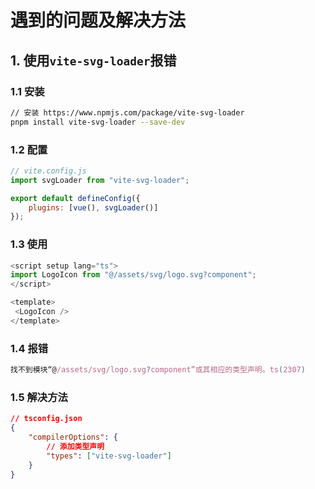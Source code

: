 # 遇到的问题及解决方法

## 1. 使用`vite-svg-loader`报错

### 1.1 安装

```bash
// 安装 https://www.npmjs.com/package/vite-svg-loader
pnpm install vite-svg-loader --save-dev
```

### 1.2 配置

```javascript
// vite.config.js
import svgLoader from "vite-svg-loader";

export default defineConfig({
	plugins: [vue(), svgLoader()]
});
```

### 1.3 使用

```javascript
<script setup lang="ts">
import LogoIcon from "@/assets/svg/logo.svg?component";
</script>

<template>
 <LogoIcon />
</template>
```

### 1.4 报错

```javascript
找不到模块“@/assets/svg/logo.svg?component”或其相应的类型声明。ts(2307)
```

### 1.5 解决方法

```json
// tsconfig.json
{
	"compilerOptions": {
		// 添加类型声明
		"types": ["vite-svg-loader"]
	}
}
```
